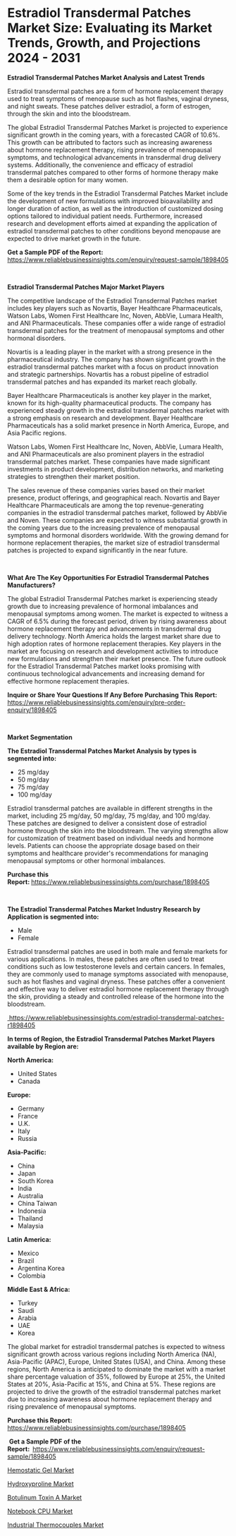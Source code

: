 <p><h1>Estradiol Transdermal Patches Market Size: Evaluating its Market Trends, Growth, and Projections 2024 - 2031</h1></p><p><strong>Estradiol Transdermal Patches Market Analysis and Latest Trends</strong></p>
<p><p>Estradiol transdermal patches are a form of hormone replacement therapy used to treat symptoms of menopause such as hot flashes, vaginal dryness, and night sweats. These patches deliver estradiol, a form of estrogen, through the skin and into the bloodstream.</p><p>The global Estradiol Transdermal Patches Market is projected to experience significant growth in the coming years, with a forecasted CAGR of 10.6%. This growth can be attributed to factors such as increasing awareness about hormone replacement therapy, rising prevalence of menopausal symptoms, and technological advancements in transdermal drug delivery systems. Additionally, the convenience and efficacy of estradiol transdermal patches compared to other forms of hormone therapy make them a desirable option for many women.</p><p>Some of the key trends in the Estradiol Transdermal Patches Market include the development of new formulations with improved bioavailability and longer duration of action, as well as the introduction of customized dosing options tailored to individual patient needs. Furthermore, increased research and development efforts aimed at expanding the application of estradiol transdermal patches to other conditions beyond menopause are expected to drive market growth in the future.</p></p>
<p><strong>Get a Sample PDF of the Report:&nbsp;</strong> <a href="https://www.reliablebusinessinsights.com/enquiry/request-sample/1898405">https://www.reliablebusinessinsights.com/enquiry/request-sample/1898405</a></p>
<p>&nbsp;</p>
<p><strong>Estradiol Transdermal Patches Major Market Players</strong></p>
<p><p>The competitive landscape of the Estradiol Transdermal Patches market includes key players such as Novartis, Bayer Healthcare Pharmaceuticals, Watson Labs, Women First Healthcare Inc, Noven, AbbVie, Lumara Health, and ANI Pharmaceuticals. These companies offer a wide range of estradiol transdermal patches for the treatment of menopausal symptoms and other hormonal disorders.</p><p>Novartis is a leading player in the market with a strong presence in the pharmaceutical industry. The company has shown significant growth in the estradiol transdermal patches market with a focus on product innovation and strategic partnerships. Novartis has a robust pipeline of estradiol transdermal patches and has expanded its market reach globally.</p><p>Bayer Healthcare Pharmaceuticals is another key player in the market, known for its high-quality pharmaceutical products. The company has experienced steady growth in the estradiol transdermal patches market with a strong emphasis on research and development. Bayer Healthcare Pharmaceuticals has a solid market presence in North America, Europe, and Asia Pacific regions.</p><p>Watson Labs, Women First Healthcare Inc, Noven, AbbVie, Lumara Health, and ANI Pharmaceuticals are also prominent players in the estradiol transdermal patches market. These companies have made significant investments in product development, distribution networks, and marketing strategies to strengthen their market position.</p><p>The sales revenue of these companies varies based on their market presence, product offerings, and geographical reach. Novartis and Bayer Healthcare Pharmaceuticals are among the top revenue-generating companies in the estradiol transdermal patches market, followed by AbbVie and Noven. These companies are expected to witness substantial growth in the coming years due to the increasing prevalence of menopausal symptoms and hormonal disorders worldwide. With the growing demand for hormone replacement therapies, the market size of estradiol transdermal patches is projected to expand significantly in the near future.</p></p>
<p>&nbsp;</p>
<p><strong>What Are The Key Opportunities For Estradiol Transdermal Patches Manufacturers?</strong></p>
<p><p>The global Estradiol Transdermal Patches market is experiencing steady growth due to increasing prevalence of hormonal imbalances and menopausal symptoms among women. The market is expected to witness a CAGR of 6.5% during the forecast period, driven by rising awareness about hormone replacement therapy and advancements in transdermal drug delivery technology. North America holds the largest market share due to high adoption rates of hormone replacement therapies. Key players in the market are focusing on research and development activities to introduce new formulations and strengthen their market presence. The future outlook for the Estradiol Transdermal Patches market looks promising with continuous technological advancements and increasing demand for effective hormone replacement therapies.</p></p>
<p><strong>Inquire or Share Your Questions If Any Before Purchasing This Report:</strong> <a href="https://www.reliablebusinessinsights.com/enquiry/pre-order-enquiry/1898405">https://www.reliablebusinessinsights.com/enquiry/pre-order-enquiry/1898405</a></p>
<p>&nbsp;</p>
<p><strong>Market Segmentation</strong></p>
<p><strong>The Estradiol Transdermal Patches Market Analysis by types is segmented into:</strong></p>
<p><ul><li>25 mg/day</li><li>50 mg/day</li><li>75 mg/day</li><li>100 mg/day</li></ul></p>
<p><p>Estradiol transdermal patches are available in different strengths in the market, including 25 mg/day, 50 mg/day, 75 mg/day, and 100 mg/day. These patches are designed to deliver a consistent dose of estradiol hormone through the skin into the bloodstream. The varying strengths allow for customization of treatment based on individual needs and hormone levels. Patients can choose the appropriate dosage based on their symptoms and healthcare provider's recommendations for managing menopausal symptoms or other hormonal imbalances.</p></p>
<p><strong>Purchase this Report:&nbsp;</strong><a href="https://www.reliablebusinessinsights.com/purchase/1898405">https://www.reliablebusinessinsights.com/purchase/1898405</a></p>
<p>&nbsp;</p>
<p><strong>The Estradiol Transdermal Patches Market Industry Research by Application is segmented into:</strong></p>
<p><ul><li>Male</li><li>Female</li></ul></p>
<p><p>Estradiol transdermal patches are used in both male and female markets for various applications. In males, these patches are often used to treat conditions such as low testosterone levels and certain cancers. In females, they are commonly used to manage symptoms associated with menopause, such as hot flashes and vaginal dryness. These patches offer a convenient and effective way to deliver estradiol hormone replacement therapy through the skin, providing a steady and controlled release of the hormone into the bloodstream.</p></p>
<p><a href="https://www.reliablebusinessinsights.com/estradiol-transdermal-patches-r1898405">&nbsp;https://www.reliablebusinessinsights.com/estradiol-transdermal-patches-r1898405</a></p>
<p><strong>In terms of Region, the Estradiol Transdermal Patches Market Players available by Region are:</strong></p>
<p>
    <p> <strong> North America: </strong>
        <ul>
            <li>United States</li>
            <li>Canada</li>
        </ul>
        </p> 
    <p> <strong> Europe: </strong>
        <ul>
            <li>Germany</li>
            <li>France</li>
            <li>U.K.</li>
            <li>Italy</li>
            <li>Russia</li>
        </ul>
        </p> 
    <p> <strong> Asia-Pacific: </strong>
        <ul>
            <li>China</li>
            <li>Japan</li>
            <li>South Korea</li>
            <li>India</li>
            <li>Australia</li>
            <li>China Taiwan</li>
            <li>Indonesia</li>
            <li>Thailand</li>
            <li>Malaysia</li>
        </ul>
        </p> 
    <p> <strong> Latin America: </strong>
        <ul>
            <li>Mexico</li>
            <li>Brazil</li>
            <li>Argentina Korea</li>
            <li>Colombia</li>
        </ul>
        </p> 
    <p> <strong> Middle East & Africa: </strong>
        <ul>
            <li>Turkey</li>
            <li>Saudi</li>
            <li>Arabia</li>
            <li>UAE</li>
            <li>Korea</li>
        </ul>
    </p>
    </p>
<p><p>The global market for estradiol transdermal patches is expected to witness significant growth across various regions including North America (NA), Asia-Pacific (APAC), Europe, United States (USA), and China. Among these regions, North America is anticipated to dominate the market with a market share percentage valuation of 35%, followed by Europe at 25%, the United States at 20%, Asia-Pacific at 15%, and China at 5%. These regions are projected to drive the growth of the estradiol transdermal patches market due to increasing awareness about hormone replacement therapy and rising prevalence of menopausal symptoms.</p></p>
<p><strong>Purchase this Report: </strong><a href="https://www.reliablebusinessinsights.com/purchase/1898405">https://www.reliablebusinessinsights.com/purchase/1898405</a></p>
<p>&nbsp;<strong>Get a Sample PDF of the Report:&nbsp;&nbsp;</strong><a href="https://www.reliablebusinessinsights.com/enquiry/request-sample/1898405">https://www.reliablebusinessinsights.com/enquiry/request-sample/1898405</a></p>
<p><strong></strong></p>
<p><p><a href="https://github.com/julian6Skinner/Market-Research-Report-List-1/blob/main/hemostatic-gel-market.md">Hemostatic Gel Market</a></p><p><a href="https://github.com/jakobeblake56/Market-Research-Report-List-1/blob/main/hydroxyproline-market.md">Hydroxyproline Market</a></p><p><a href="https://github.com/mandarincruisesvn/Market-Research-Report-List-1/blob/main/botulinum-toxin-a-market.md">Botulinum Toxin A Market</a></p><p><a href="https://www.linkedin.com/pulse/notebook-cpu-market-size-share-trends-analysis-report-vu09c?trackingId=%2B%2BnxGsEMQNuzeRcy7xW9vA%3D%3D">Notebook CPU Market</a></p><p><a href="https://www.linkedin.com/pulse/industrial-thermocouples-market-global-insights-sales-trends-wdxrc?trackingId=%2BwGOOGoUQlGS23So4nP1Ww%3D%3D">Industrial Thermocouples Market</a></p></p>